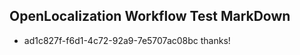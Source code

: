 ## OpenLocalization Workflow Test MarkDown
* ad1c827f-f6d1-4c72-92a9-7e5707ac08bc thanks!

<!--HONumber=Jul16_HO3-->


